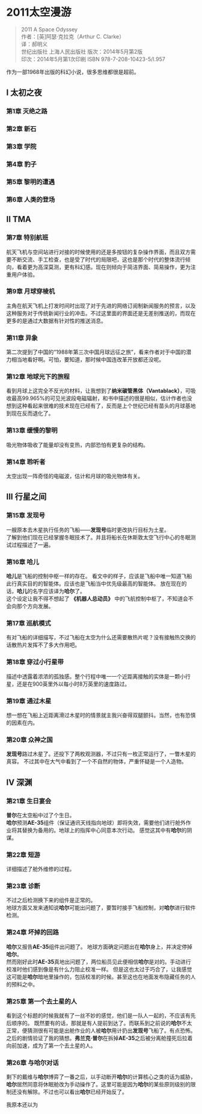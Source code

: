 # 2011太空漫游

> 2011 A Space Odyssey  
> 作者：[英]阿瑟·克拉克（Arthur C. Clarke）  
> 译：郝明义  
> 世纪出版社 上海人民出版社
> 版次：2014年5月第2版  
> 印次：2014年5月第1次印刷
> ISBN 978-7-208-10423-5/I.957

作为一部1968年出版的科幻小说，很多思维都很是超前。

## I 太初之夜

### 第1章 灭绝之路

### 第2章 新石

### 第3章 学院

### 第4章 豹子

### 第5章 黎明的遭遇

### 第6章 人类的登场

## II TMA

### 第7章 特别航班

航天飞机与空间站进行对接的时候使用的还是多按钮的复杂操作界面，而且双方需要不断交流、手工检查，也是受了时代的局限吧，这也是那个时代的整体流行倾向，看着更为高深莫测，更有科幻感。现在则倾向于简洁界面、简易操作，更为注重用户体验。

### 第9章 月球穿棱机

主角在航天飞机上打发时间时出现了对于先进的网络订阅制新闻服务的预言，以及这种服务对于传统新闻行业的冲击。不过这里面的界面还是无差别推送的，而现在更多的是通过大数据有针对性的推送消息。

### 第11章 异象

第二次提到了中国的“1988年第三次中国月球远征之旅”，看来作者对于中国的潜力相当地看好啊。可怕，要知道，那时候中国连改革开放都还没呢。

### 第12章 地球光下的旅程

看到月球上这完全不反光的材料，让我想到了**纳米碳管黑体（Vantablack）**，可吸收最高99.965%的可见光波段电磁辐射，和书中描述的很是相似，估计作者也没想到这种看起来很难的技术现在已经有了，反而是上个世纪已经有苗头的月球基地到现在反而退化了。

### 第13章 缓慢的黎明

吸光物体吸收了能量却没有变热，内部恐怕有更复杂的结构。

### 第14章 聆听者

太空出现一阵奇怪的电磁波，估计和月球的吸光物体有关。

## III 行星之间

### 第15章 发现号

一艘原本去木星执行任务的飞船——**发现号**临时更改执行目标为土星。  
了解到他们现在已经掌握冬眠技术了。并且将船长在休斯敦太空飞行中心的冬眠测试过程描述了一遍。

### 第16章 哈儿

**哈儿**是飞船的控制中枢一样的存在。
看文中的样子，应该是飞船中唯一知道飞船此行真实目的的智能体。应该也是飞船当中优先级最高的智能体。
放在现在的话，**哈儿**的名字应该译为**哈尔**了。  
这个设定让我不得不想起了 **《机器人总动员》** 中的飞航控制中枢了，不知道会不会向那个方向发展。

### 第17章 巡航模式

有对飞船的详细描写，不过飞船在太空为什么还需要散热片呢？没有接触热交换的话散热片发挥不了多大作用吧。

### 第18章 穿过小行星带

描述中透露着浓浓的孤独感。整个行程中唯一一个近距离接触的实体是一颗小行星，还是在900英里外以每小时8万英里的速度路过。

### 第19章 通过木星

想一想在飞船上近距离滑过木星时的情景就主我兴奋得双腿颤抖。当然，也有恐慎的因素在内。

### 第20章 众神之国

**发现号**路过木星了。还投下了两枚观测器，不过只有一枚正常运行了，一瞥木星的真容。
不过其中在大气中看到了一个不自然的物体，严重怀疑是一个人造物。

## IV 深渊

### 第21章 生日宴会

**普尔**在太空船中过了个生日。  
**哈尔**预测**AE-35**组件（保证通讯天线指向地球）即将失效，需要他们进行舱外作业将其替换为备用的。地球上的指挥中心同意本次行动。
感觉这其中有**哈尔**的阴谋。

### 第22章 短游

详细描述了舱外维修的过程。

### 第23章 诊断

不过之后检测换下来的组件是正常的。  
地球方面又发来通知说**哈尔**可能出问题了，要暂时接手飞船控制，对**哈尔**进行软件检测。

### 第24章 坏掉的回路

**哈尔**又报告**AE-35**组件出问题了。
地球方面确定问题出在**哈尔**身上，并决定停掉**哈尔**。  
然而刚好此时**AE-35**真地出问题了，两位船员见此便相信**哈尔**是对的。手动进行校准时他们感到像是有什么力阻止校准一样。
但是这也太过于巧合了，让我感觉这可能是**哈尔**暗地里操作的，包括校准的时候。甚至这也在地面发布隐藏任务的人的预料之中。

### 第25章 第一个去土星的人

看到这个标题的时候我就有了一丝不妙的感觉，他们是一队人一起的，不应该有先后顺序的。
既然要有的话，那就是有人提前到达了。而联系到之前说的**哈尔**不太正常，便猜测很有可能是出舱作业的人被**哈尔**用计扔出**发现号**飞船了。有点恐怖。  
之后的剧情验证了我的猜想。**弗兰克·普尔**在拆掉**AE-35**之后被分离舱撞死后拉着向前加速，成为了第一个去土星的人。

### 第26章 与哈尔对话

剩下的戴维与**哈尔**博弈了一番之后，以手动断开**哈尔**的计算核心之类的话为威胁，**哈尔**居然同意将休眠舱改为手动操作了。这里可能是因为**哈尔**的某些原则级别的限制还没有解除。不过也可以看出**哈尔**已经开始反了。

我原本还以为